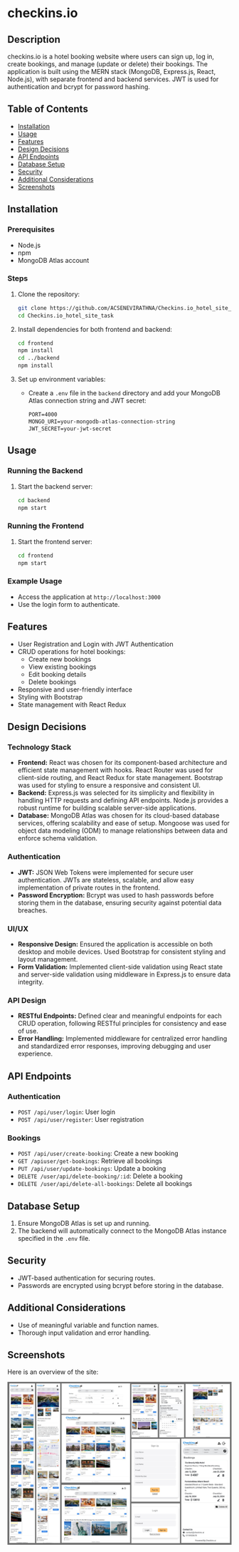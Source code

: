 # checkins.io

## Description
checkins.io is a hotel booking website where users can sign up, log in, create bookings, and manage (update or delete) their bookings. The application is built using the MERN stack (MongoDB, Express.js, React, Node.js), with separate frontend and backend services. JWT is used for authentication and bcrypt for password hashing.

## Table of Contents
- [Installation](#installation)
- [Usage](#usage)
- [Features](#features)
- [Design Decisions](#design-decisions)
- [API Endpoints](#api-endpoints)
- [Database Setup](#database-setup)
- [Security](#security)
- [Additional Considerations](#additional-considerations)
- [Screenshots](#screenshots)

## Installation

### Prerequisites
- Node.js
- npm
- MongoDB Atlas account

### Steps
1. Clone the repository:
   ```bash
   git clone https://github.com/ACSENEVIRATHNA/Checkins.io_hotel_site_task.git
   cd Checkins.io_hotel_site_task
   ```

2. Install dependencies for both frontend and backend:
   ```bash
   cd frontend
   npm install
   cd ../backend
   npm install
   ```

3. Set up environment variables:
   - Create a `.env` file in the `backend` directory and add your MongoDB Atlas connection string and JWT secret:
     ```
     PORT=4000
     MONGO_URI=your-mongodb-atlas-connection-string
     JWT_SECRET=your-jwt-secret
     ```

## Usage

### Running the Backend
1. Start the backend server:
   ```bash
   cd backend
   npm start
   ```

### Running the Frontend
1. Start the frontend server:
   ```bash
   cd frontend
   npm start
   ```

### Example Usage
- Access the application at `http://localhost:3000`
- Use the login form to authenticate.

## Features
- User Registration and Login with JWT Authentication
- CRUD operations for hotel bookings:
  - Create new bookings
  - View existing bookings
  - Edit booking details
  - Delete bookings
- Responsive and user-friendly interface
- Styling with Bootstrap
- State management with React Redux

## Design Decisions

### Technology Stack
- **Frontend:** React was chosen for its component-based architecture and efficient state management with hooks. React Router was used for client-side routing, and React Redux for state management. Bootstrap was used for styling to ensure a responsive and consistent UI.
- **Backend:** Express.js was selected for its simplicity and flexibility in handling HTTP requests and defining API endpoints. Node.js provides a robust runtime for building scalable server-side applications.
- **Database:** MongoDB Atlas was chosen for its cloud-based database services, offering scalability and ease of setup. Mongoose was used for object data modeling (ODM) to manage relationships between data and enforce schema validation.

### Authentication
- **JWT:** JSON Web Tokens were implemented for secure user authentication. JWTs are stateless, scalable, and allow easy implementation of private routes in the frontend.
- **Password Encryption:** Bcrypt was used to hash passwords before storing them in the database, ensuring security against potential data breaches.

### UI/UX
- **Responsive Design:** Ensured the application is accessible on both desktop and mobile devices. Used Bootstrap for consistent styling and layout management.
- **Form Validation:** Implemented client-side validation using React state and server-side validation using middleware in Express.js to ensure data integrity.

### API Design
- **RESTful Endpoints:** Defined clear and meaningful endpoints for each CRUD operation, following RESTful principles for consistency and ease of use.
- **Error Handling:** Implemented middleware for centralized error handling and standardized error responses, improving debugging and user experience.

## API Endpoints

### Authentication
- `POST /api/user/login`: User login
- `POST /api/user/register`: User registration

### Bookings
- `POST /api/user/create-booking`: Create a new booking
- `GET /apiuser/get-bookings`: Retrieve all bookings
- `PUT /api/user/update-bookings`: Update a booking
- `DELETE /user/api/delete-booking/:id`: Delete a booking
- `DELETE /user/api/delete-all-bookings`: Delete all bookings

## Database Setup
1. Ensure MongoDB Atlas is set up and running.
2. The backend will automatically connect to the MongoDB Atlas instance specified in the `.env` file.

## Security
- JWT-based authentication for securing routes.
- Passwords are encrypted using bcrypt before storing in the database.

## Additional Considerations
- Use of meaningful variable and function names.
- Thorough input validation and error handling.

## Screenshots
Here is an overview of the site:

![Site Screenshot](Images/overview.jpeg)
```
